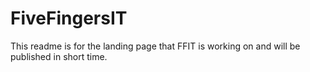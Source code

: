 # FiveFingersIT

This readme is for the landing page that FFIT is working on and will be published in short time.